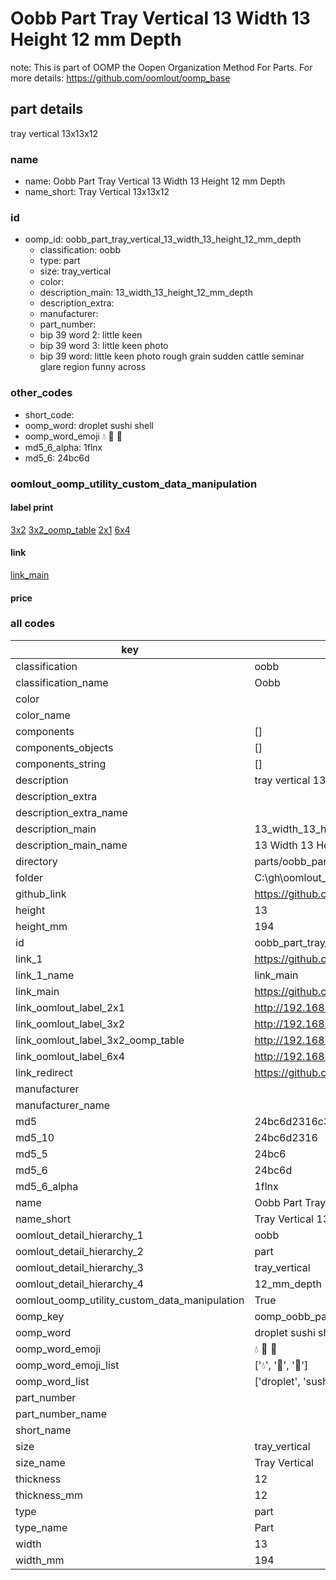 # Oobb Part Tray Vertical 13 Width 13 Height 12 mm Depth  

note: This is part of OOMP the Oopen Organization Method For Parts. For more details: https://github.com/oomlout/oomp_base

##  part details
  



tray vertical 13x13x12



### name
* name: Oobb Part Tray Vertical 13 Width 13 Height 12 mm Depth
* name_short: Tray Vertical 13x13x12 
### id
* oomp_id: oobb_part_tray_vertical_13_width_13_height_12_mm_depth
  * classification: oobb
  * type: part
  * size: tray_vertical
  * color: 
  * description_main: 13_width_13_height_12_mm_depth
  * description_extra: 
  * manufacturer: 
  * part_number: 
  * bip 39 word 2: little keen
  * bip 39 word 3: little keen photo
  * bip 39 word: little keen photo rough grain sudden cattle seminar glare region funny across

### other_codes
* short_code: 
* oomp_word: droplet sushi shell
* oomp_word_emoji :droplet: :sushi: :shell:
* md5_6_alpha: 1flnx
* md5_6: 24bc6d






### oomlout_oomp_utility_custom_data_manipulation
#### label print
[3x2](http://192.168.1.245:1112/?label=oomp%201flnx)
[3x2_oomp_table](http://192.168.1.108:1112/?label=oomp%201flnx)
[2x1](http://192.168.1.242:1112/?label=oomp%201flnx)
[6x4](http://192.168.1.55:1112/?label=oomp%201flnx)    

#### link

[link_main](https://github.com/oomlout/oomlout_oobb_version_4_generated_parts/tree/main/navigation_oomp/oobb/part/tray_vertical/13_width_13_height_12_mm_depth/part)                              

#### price







### all codes 
| key | value |  
| --- | --- |  
| classification | oobb |  
| classification_name | Oobb |  
| color |  |  
| color_name |  |  
| components | [] |  
| components_objects | [] |  
| components_string | [] |  
| description | tray vertical 13x13x12 |  
| description_extra |  |  
| description_extra_name |  |  
| description_main | 13_width_13_height_12_mm_depth |  
| description_main_name | 13 Width 13 Height 12 mm Depth |  
| directory | parts/oobb_part_tray_vertical_13_width_13_height_12_mm_depth |  
| folder | C:\gh\oomlout_oobb_version_4_generated_parts\parts\oobb_part_tray_vertical_13_width_13_height_12_mm_depth |  
| github_link | https://github.com/oomlout/oomlout_oomp_part_src/tree/main/parts/oobb_part_tray_vertical_13_width_13_height_12_mm_depth |  
| height | 13 |  
| height_mm | 194 |  
| id | oobb_part_tray_vertical_13_width_13_height_12_mm_depth |  
| link_1 | https://github.com/oomlout/oomlout_oobb_version_4_generated_parts/tree/main/navigation_oomp/oobb/part/tray_vertical/13_width_13_height_12_mm_depth/part |  
| link_1_name | link_main |  
| link_main | https://github.com/oomlout/oomlout_oobb_version_4_generated_parts/tree/main/navigation_oomp/oobb/part/tray_vertical/13_width_13_height_12_mm_depth/part |  
| link_oomlout_label_2x1 | http://192.168.1.242:1112/?label=oomp%201flnx |  
| link_oomlout_label_3x2 | http://192.168.1.245:1112/?label=oomp%201flnx |  
| link_oomlout_label_3x2_oomp_table | http://192.168.1.108:1112/?label=oomp%201flnx |  
| link_oomlout_label_6x4 | http://192.168.1.55:1112/?label=oomp%201flnx |  
| link_redirect | https://github.com/oomlout/oomlout_oobb_version_4_generated_parts/tree/main/parts/oobb_tray_vertical_13_13_12 |  
| manufacturer |  |  
| manufacturer_name |  |  
| md5 | 24bc6d2316c3848b6232cbc5475e6c14 |  
| md5_10 | 24bc6d2316 |  
| md5_5 | 24bc6 |  
| md5_6 | 24bc6d |  
| md5_6_alpha | 1flnx |  
| name | Oobb Part Tray Vertical 13 Width 13 Height 12 mm Depth |  
| name_short | Tray Vertical 13x13x12  |  
| oomlout_detail_hierarchy_1 | oobb |  
| oomlout_detail_hierarchy_2 | part |  
| oomlout_detail_hierarchy_3 | tray_vertical |  
| oomlout_detail_hierarchy_4 | 12_mm_depth |  
| oomlout_oomp_utility_custom_data_manipulation | True |  
| oomp_key | oomp_oobb_part_tray_vertical_13_width_13_height_12_mm_depth |  
| oomp_word | droplet sushi shell |  
| oomp_word_emoji | :droplet: :sushi: :shell: |  
| oomp_word_emoji_list | [':droplet:', ':sushi:', ':shell:'] |  
| oomp_word_list | ['droplet', 'sushi', 'shell'] |  
| part_number |  |  
| part_number_name |  |  
| short_name |  |  
| size | tray_vertical |  
| size_name | Tray Vertical |  
| thickness | 12 |  
| thickness_mm | 12 |  
| type | part |  
| type_name | Part |  
| width | 13 |  
| width_mm | 194 |  
